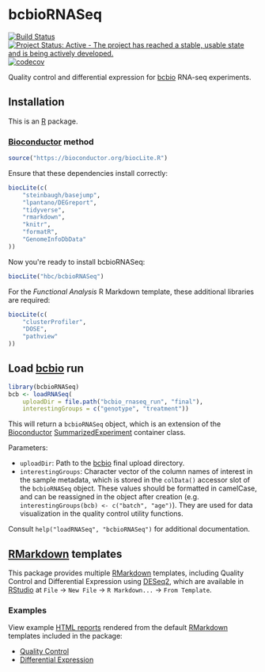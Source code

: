# bcbioRNASeq

[![Build Status](https://travis-ci.org/hbc/bcbioRNASeq.svg?branch=master)](https://travis-ci.org/hbc/bcbioRNASeq)
[![Project Status: Active - The project has reached a stable, usable state and is being actively developed.](http://www.repostatus.org/badges/latest/active.svg)](http://www.repostatus.org/#active)
[![codecov](https://codecov.io/gh/hbc/bcbioRNASeq/branch/master/graph/badge.svg)](https://codecov.io/gh/hbc/bcbioRNASeq)

Quality control and differential expression for [bcbio][] RNA-seq experiments.


## Installation

This is an [R][] package.

### [Bioconductor][] method

```r
source("https://bioconductor.org/biocLite.R")
```

Ensure that these dependencies install correctly:

```r
biocLite(c(
    "steinbaugh/basejump",
    "lpantano/DEGreport",
    "tidyverse",
    "rmarkdown",
    "knitr",
    "formatR",
    "GenomeInfoDbData"
))
```

Now you're ready to install bcbioRNASeq:

```r
biocLite("hbc/bcbioRNASeq")
```

For the *Functional Analysis* R Markdown template, these additional libraries are required:

```r
biocLite(c(
    "clusterProfiler",
    "DOSE",
    "pathview"
))
```


## Load [bcbio][] run

```r
library(bcbioRNASeq)
bcb <- loadRNASeq(
    uploadDir = file.path("bcbio_rnaseq_run", "final"),
    interestingGroups = c("genotype", "treatment"))
```

This will return a `bcbioRNASeq` object, which is an extension of the [Bioconductor][] [SummarizedExperiment][] container class.

Parameters:

- `uploadDir`: Path to the [bcbio][] final upload directory.
- `interestingGroups`: Character vector of the column names of interest in the sample metadata, which is stored in the `colData()` accessor slot of the `bcbioRNASeq` object. These values should be formatted in camelCase, and can be reassigned in the object after creation (e.g. `interestingGroups(bcb) <- c("batch", "age")`). They are used for data visualization in the quality control utility functions.

Consult `help("loadRNASeq", "bcbioRNASeq")` for additional documentation.


## [RMarkdown][] templates

This package provides multiple [RMarkdown][] templates, including Quality Control and Differential Expression using [DESeq2][], which are available in [RStudio][] at `File` -> `New File` -> `R Markdown...` -> `From Template`.

### Examples

View example [HTML reports](http://bcb.io/bcbio_rnaseq_output_example) rendered from the default [RMarkdown][] templates included in the package:

- [Quality Control](http://bcb.io/bcbio_rnaseq_output_example/qc-master.html)
- [Differential Expression](http://bcb.io/bcbio_rnaseq_output_example/de-master.html)


[bcbio]: https://github.com/chapmanb/bcbio-nextgen
[Bioconductor]: https://bioconductor.org
[DESeq2]: https://bioconductor.org/packages/release/bioc/html/DESeq2.html
[devtools]: https://cran.r-project.org/package=devtools
[R]: https://www.r-project.org
[RMarkdown]: http://rmarkdown.rstudio.com
[RStudio]: https://www.rstudio.com
[SummarizedExperiment]: http://bioconductor.org/packages/release/bioc/html/SummarizedExperiment.html
